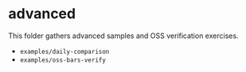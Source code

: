 # advanced

This folder gathers advanced samples and OSS verification exercises.

- `examples/daily-comparison`
- `examples/oss-bars-verify`

